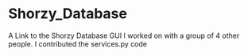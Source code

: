 # Shorzy_Database
A Link to the Shorzy Database GUI I worked on with a group of 4 other people. 
I contributed the services.py code
